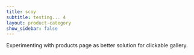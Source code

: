 ```yaml
---
title: scoy
subtitle: testing... 4
layout: product-category
show_sidebar: false
---
```


Experimenting with products page as better solution for clickable gallery.


